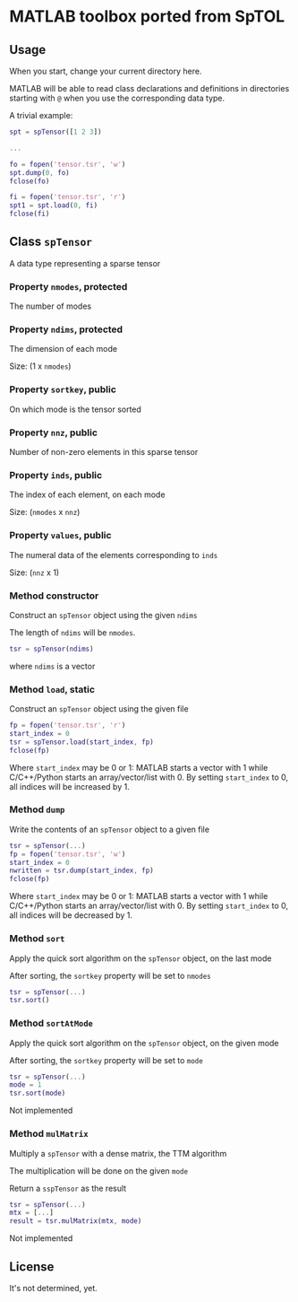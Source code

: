 # MATLAB toolbox ported from SpTOL

## Usage

When you start, change your current directory here.

MATLAB will be able to read class declarations and definitions in directories
starting with `@` when you use the corresponding data type.

A trivial example:

```matlab
spt = spTensor([1 2 3])

...

fo = fopen('tensor.tsr', 'w')
spt.dump(0, fo)
fclose(fo)

fi = fopen('tensor.tsr', 'r')
spt1 = spt.load(0, fi)
fclose(fi)
```

## Class `spTensor`

A data type representing a sparse tensor

### Property `nmodes`, protected

The number of modes

### Property `ndims`, protected

The dimension of each mode

Size: (1 x `nmodes`)

### Property `sortkey`, public

On which mode is the tensor sorted

### Property `nnz`, public

Number of non-zero elements in this sparse tensor

### Property `inds`, public

The index of each element, on each mode

Size: (`nmodes` x `nnz`)

### Property `values`, public

The numeral data of the elements corresponding to `inds`

Size: (`nnz` x 1)

### Method constructor

Construct an `spTensor` object using the given `ndims`

The length of `ndims` will be `nmodes`.

```matlab
tsr = spTensor(ndims)
```

where `ndims` is a vector

### Method `load`, static

Construct an `spTensor` object using the given file


```matlab
fp = fopen('tensor.tsr', 'r')
start_index = 0
tsr = spTensor.load(start_index, fp)
fclose(fp)
```

Where `start_index` may be 0 or 1:
MATLAB starts a vector with 1 while C/C++/Python starts an array/vector/list
with 0. By setting `start_index` to 0, all indices will be increased by 1.

### Method `dump`

Write the contents of an `spTensor` object to a given file

```matlab
tsr = spTensor(...)
fp = fopen('tensor.tsr', 'w')
start_index = 0
nwritten = tsr.dump(start_index, fp)
fclose(fp)
```

Where `start_index` may be 0 or 1:
MATLAB starts a vector with 1 while C/C++/Python starts an array/vector/list
with 0. By setting `start_index` to 0, all indices will be decreased by 1.

### Method `sort`

Apply the quick sort algorithm on the `spTensor` object, on the last mode

After sorting, the `sortkey` property will be set to `nmodes`

```matlab
tsr = spTensor(...)
tsr.sort()
```

### Method `sortAtMode`


Apply the quick sort algorithm on the `spTensor` object, on the given mode

After sorting, the `sortkey` property will be set to `mode`

```matlab
tsr = spTensor(...)
mode = 1
tsr.sort(mode)
```

Not implemented

### Method `mulMatrix`

Multiply a `spTensor` with a dense matrix, the TTM algorithm

The multiplication will be done on the given `mode`

Return a `sspTensor` as the result

```matlab
tsr = spTensor(...)
mtx = [...]
result = tsr.mulMatrix(mtx, mode)

```

Not implemented

## License

It's not determined, yet.
